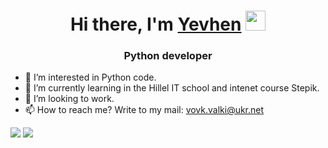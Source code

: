 <h1 align="center">Hi there, I'm <a href="https://linkedin.com/in/vovk92yenhen92/" target="_blank">Yevhen</a> 
<img src="https://github.com/blackcater/blackcater/raw/main/images/Hi.gif" height="32"/></h1>
<h3 align="center">Python developer</h3>

- 👀 I’m interested in Python code.
- 🌱 I’m currently learning in the Hillel IT school and intenet course Stepik.
- 💞️ I’m looking to work.
- 📫 How to reach me? Write to my mail: vovk.valki@ukr.net

![](https://github-profile-summary-cards.vercel.app/api/cards/profile-details?username=YevhenVovk1992&theme=solarized_dark)
![](https://komarev.com/ghpvc/?username=YevhenVovk1992)

<!---
YevhenVovk1992/YevhenVovk1992 is a ✨ special ✨ repository because its `README.md` (this file) appears on your GitHub profile.
You can click the Preview link to take a look at your changes.
--->
